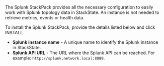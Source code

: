 The Splunk StackPack provides all the necessary configuration to easily work with Splunk topology data in StackState. An instance is not needed to retrieve metrics, events or health data.

To install the Splunk StackPack, provide the details listed below and click INSTALL. 

* **Splunk instance name** - A unique name to identify the Splunk instance in StackState. 
* **Splunk API URL** - The URL where the Splunk API can be reached. For example: `http://splunk.network.local:8089`.

